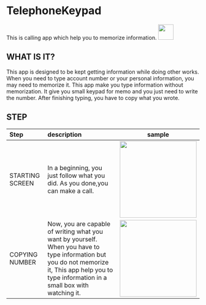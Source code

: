 # TelephoneKeypad
This is calling app which help you to memorize information.
<img src="https://imagizer.imageshack.us/v2/615x615q90/r/923/V4KXFV.png" width=40/>

## WHAT IS IT?
This app is designed to be kept getting information while doing other works. When you need to type account number or your personal information, you may need to memorize it. This app make you type information without memorization. It give you small keypad for memo and you just need to write the number. After finishing typing, you have to copy what you wrote.

## STEP
|Step|description|sample| 
|:--- |:----|:----:|
|STARTING SCREEN| In a beginning, you just follow what you did. As you done,you can make a call.|<img src="https://imagizer.imageshack.us/v2/328x615q90/r/924/ESg6Io.png" width=200/> |
|COPYING NUMBER| Now, you are capable of writing what you want by yourself. When you have to type information but you do not memorize it, This app help you to type information in a small box with watching it.|<img src="https://imagizer.imageshack.us/v2/329x615q90/r/923/etIOxC.png" width=200/>|

